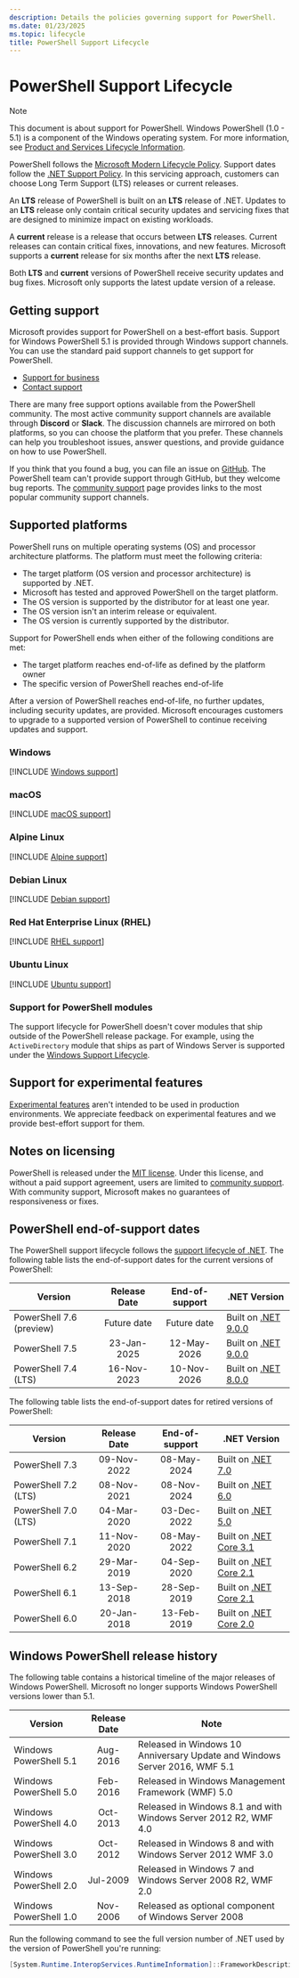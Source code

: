 ```yaml
---
description: Details the policies governing support for PowerShell.
ms.date: 01/23/2025
ms.topic: lifecycle
title: PowerShell Support Lifecycle
---
```

# PowerShell Support Lifecycle

> [!NOTE]
> This document is about support for PowerShell. Windows PowerShell (1.0 - 5.1) is a component of
> the Windows operating system. For more information, see
> [Product and Services Lifecycle Information][03].

PowerShell follows the [Microsoft Modern Lifecycle Policy][02]. Support dates follow the
[.NET Support Policy][06]. In this servicing approach, customers can choose Long Term Support (LTS)
releases or current releases.

An **LTS** release of PowerShell is built on an **LTS** release of .NET. Updates to an **LTS**
release only contain critical security updates and servicing fixes that are designed to minimize
impact on existing workloads.

A **current** release is a release that occurs between **LTS** releases. Current releases can
contain critical fixes, innovations, and new features. Microsoft supports a **current** release for
six months after the next **LTS** release.

Both **LTS** and **current** versions of PowerShell receive security updates and bug fixes.
Microsoft only supports the latest update version of a release.

## Getting support

Microsoft provides support for PowerShell on a best-effort basis. Support for Windows PowerShell 5.1
is provided through Windows support channels. You can use the standard paid support channels to get
support for PowerShell.

- [Support for business][18]
- [Contact support][17]

There are many free support options available from the PowerShell community. The most active
community support channels are available through **Discord** or **Slack**. The discussion channels
are mirrored on both platforms, so you can choose the platform that you prefer. These channels can
help you troubleshoot issues, answer questions, and provide guidance on how to use PowerShell.

If you think that you found a bug, you can file an issue on [GitHub][16]. The PowerShell team can't
provide support through GitHub, but they welcome bug reports. The [community support][04] page
provides links to the most popular community support channels.

## Supported platforms

PowerShell runs on multiple operating systems (OS) and processor architecture platforms. The
platform must meet the following criteria:

- The target platform (OS version and processor architecture) is supported by .NET.
- Microsoft has tested and approved PowerShell on the target platform.
- The OS version is supported by the distributor for at least one year.
- The OS version isn't an interim release or equivalent.
- The OS version is currently supported by the distributor.

Support for PowerShell ends when either of the following conditions are met:

- The target platform reaches end-of-life as defined by the platform owner
- The specific version of PowerShell reaches end-of-life

After a version of PowerShell reaches end-of-life, no further updates, including security updates,
are provided. Microsoft encourages customers to upgrade to a supported version of PowerShell to
continue receiving updates and support.

### Windows

[!INCLUDE [Windows support](../../includes/windows-support.md)]

### macOS

[!INCLUDE [macOS support](../../includes/macos-support.md)]

### Alpine Linux

[!INCLUDE [Alpine support](../../includes/alpine-support.md)]

### Debian Linux

[!INCLUDE [Debian support](../../includes/debian-support.md)]

### Red Hat Enterprise Linux (RHEL)

[!INCLUDE [RHEL support](../../includes/rhel-support.md)]

### Ubuntu Linux

[!INCLUDE [Ubuntu support](../../includes/ubuntu-support.md)]

### Support for PowerShell modules

The support lifecycle for PowerShell doesn't cover modules that ship outside of the PowerShell
release package. For example, using the `ActiveDirectory` module that ships as part of Windows
Server is supported under the [Windows Support Lifecycle][01].

## Support for experimental features

[Experimental features][05] aren't intended to be used in production environments. We appreciate
feedback on experimental features and we provide best-effort support for them.

## Notes on licensing

PowerShell is released under the [MIT license][15]. Under this license, and without a paid support
agreement, users are limited to [community support][04]. With community support, Microsoft makes no
guarantees of responsiveness or fixes.

## PowerShell end-of-support dates

The PowerShell support lifecycle follows the [support lifecycle of .NET][06]. The following table
lists the end-of-support dates for the current versions of PowerShell:

|         Version          | Release Date | End-of-support |       .NET Version        |
| ------------------------ | :----------: | :------------: | ------------------------- |
| PowerShell 7.6 (preview) | Future date  |  Future date   | Built on [.NET 9.0.0][14] |
| PowerShell 7.5           | 23-Jan-2025  |  12-May-2026   | Built on [.NET 9.0.0][14] |
| PowerShell 7.4 (LTS)     | 16-Nov-2023  |  10-Nov-2026   | Built on [.NET 8.0.0][13] |

The following table lists the end-of-support dates for retired versions of PowerShell:

|       Version        | Release Date | End-of-support |         .NET Version         |
| -------------------- | :----------: | :------------: | ---------------------------- |
| PowerShell 7.3       | 09-Nov-2022  |  08-May-2024   | Built on [.NET 7.0][12]      |
| PowerShell 7.2 (LTS) | 08-Nov-2021  |  08-Nov-2024   | Built on [.NET 6.0][11]      |
| PowerShell 7.0 (LTS) | 04-Mar-2020  |  03-Dec-2022   | Built on [.NET 5.0][10]      |
| PowerShell 7.1       | 11-Nov-2020  |  08-May-2022   | Built on [.NET Core 3.1][09] |
| PowerShell 6.2       | 29-Mar-2019  |  04-Sep-2020   | Built on [.NET Core 2.1][08] |
| PowerShell 6.1       | 13-Sep-2018  |  28-Sep-2019   | Built on [.NET Core 2.1][08] |
| PowerShell 6.0       | 20-Jan-2018  |  13-Feb-2019   | Built on [.NET Core 2.0][07] |

## Windows PowerShell release history

The following table contains a historical timeline of the major releases of Windows PowerShell.
Microsoft no longer supports Windows PowerShell versions lower than 5.1.

|         Version          | Release Date |                                    Note                                    |
| ------------------------ | :----------: | -------------------------------------------------------------------------- |
| Windows PowerShell 5.1   |   Aug-2016   | Released in Windows 10 Anniversary Update and Windows Server 2016, WMF 5.1 |
| Windows PowerShell 5.0   |   Feb-2016   | Released in Windows Management Framework (WMF) 5.0                         |
| Windows PowerShell 4.0   |   Oct-2013   | Released in Windows 8.1 and with Windows Server 2012 R2, WMF 4.0           |
| Windows PowerShell 3.0   |   Oct-2012   | Released in Windows 8 and with Windows Server 2012 WMF 3.0                 |
| Windows PowerShell 2.0   |   Jul-2009   | Released in Windows 7 and Windows Server 2008 R2, WMF 2.0                  |
| Windows PowerShell 1.0   |   Nov-2006   | Released as optional component of Windows Server 2008                      |

Run the following command to see the full version number of .NET used by the version of PowerShell
you're running:

```powershell
[System.Runtime.InteropServices.RuntimeInformation]::FrameworkDescription
```

<!-- link references -->
[01]: /lifecycle/faq/windows
[02]: /lifecycle/policies/modern
[03]: /lifecycle/products/
[04]: /powershell/scripting/community/community-support
[05]: /powershell/scripting/learn/experimental-features
[06]: https://dotnet.microsoft.com/platform/support/policy/dotnet-core
[07]: https://github.com/dotnet/core/blob/main/release-notes/2.0/2.0-supported-os.md
[08]: https://github.com/dotnet/core/blob/main/release-notes/2.1/2.1-supported-os.md
[09]: https://github.com/dotnet/core/blob/main/release-notes/3.1/3.1-supported-os.md
[10]: https://github.com/dotnet/core/blob/main/release-notes/5.0/5.0-supported-os.md
[11]: https://github.com/dotnet/core/blob/main/release-notes/6.0/supported-os.md
[12]: https://github.com/dotnet/core/blob/main/release-notes/7.0/supported-os.md
[13]: https://github.com/dotnet/core/blob/main/release-notes/8.0/supported-os.md
[14]: https://github.com/dotnet/core/blob/main/release-notes/9.0/supported-os.md
[15]: https://github.com/PowerShell/PowerShell/blob/master/LICENSE.txt
[16]: https://github.com/PowerShell/PowerShell/issues/new/choose
[17]: https://support.microsoft.com/contactus
[18]: https://support.serviceshub.microsoft.com/
